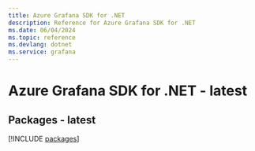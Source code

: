 ```yaml
---
title: Azure Grafana SDK for .NET
description: Reference for Azure Grafana SDK for .NET
ms.date: 06/04/2024
ms.topic: reference
ms.devlang: dotnet
ms.service: grafana
---
```

# Azure Grafana SDK for .NET - latest
## Packages - latest
[!INCLUDE [packages](grafana-index.md)]